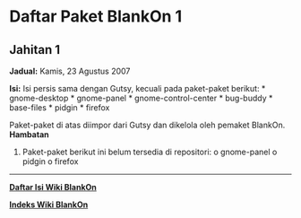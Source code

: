 # Daftar Paket BlankOn 1

## Jahitan 1
**Jadual:**
Kamis, 23 Agustus 2007

**Isi:**
Isi persis sama dengan Gutsy, kecuali pada paket-paket berikut:
    * gnome-desktop
    * gnome-panel
    * gnome-control-center
    * bug-buddy
    * base-files
    * pidgin
    * firefox

Paket-paket di atas diimpor dari Gutsy dan dikelola oleh pemaket BlankOn.
**Hambatan**
   1. Paket-paket berikut ini belum tersedia di repositori:
          o gnome-panel
          o pidgin
          o firefox





---
[**Daftar Isi Wiki BlankOn**](/DaftarIsi/README.md)
 
[**Indeks Wiki BlankOn**](/Indeks.md)



